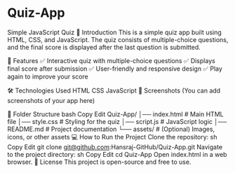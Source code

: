 # Quiz-App
Simple JavaScript Quiz
📌 Introduction
This is a simple quiz app built using HTML, CSS, and JavaScript. The quiz consists of multiple-choice questions, and the final score is displayed after the last question is submitted.

🚀 Features
✅ Interactive quiz with multiple-choice questions
✅ Displays final score after submission
✅ User-friendly and responsive design
✅ Play again to improve your score

🛠️ Technologies Used
HTML
CSS
JavaScript
📸 Screenshots
(You can add screenshots of your app here)

📂 Folder Structure
bash
Copy
Edit
Quiz-App/
│── index.html         # Main HTML file
│── style.css         # Styling for the quiz
│── script.js         # JavaScript logic
│── README.md         # Project documentation
└── assets/           # (Optional) Images, icons, or other assets
💻 How to Run the Project
Clone the repository:
sh
Copy
Edit
git clone git@github.com:Hansraj-GitHub/Quiz-App.git
Navigate to the project directory:
sh
Copy
Edit
cd Quiz-App
Open index.html in a web browser.
📜 License
This project is open-source and free to use.

